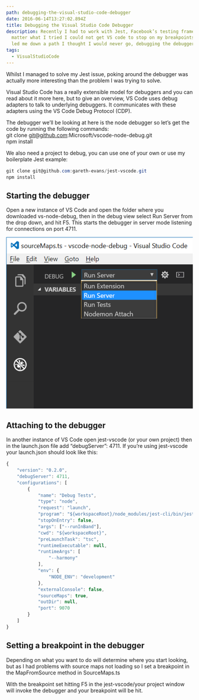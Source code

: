 ```yaml
---
path: debugging-the-visual-studio-code-debugger
date: 2016-06-14T13:27:02.894Z
title: Debugging the Visual Studio Code Debugger
description: Recently I had to work with Jest, Facebook’s testing framework. No
  matter what I tried I could not get VS code to stop on my breakpoints. This
  led me down a path I thought I would never go, debugging the debugger.
tags:
  - VisualStudioCode
---
```

Whilst I managed to solve my Jest issue, poking around the debugger was actually more interesting than the problem I was trying to solve.

Visual Studio Code has a really extensible model for debuggers and you can read about it more here, but to give an overview, VS Code uses debug adapters to talk to underlying debuggers. It communicates with these adapters using the VS Code Debug Protocol (CDP).

The debugger we’ll be looking at here is the node debugger so let’s get the code by running the following commands:\
git clone git@github.com:Microsoft/vscode-node-debug.git\
npm install

We also need a project to debug, you can use one of your own or use my boilerplate Jest example:

```powershell
git clone git@github.com:gareth-evans/jest-vscode.git
npm install
```

## Starting the debugger

Open a new instance of VS Code and open the folder where you downloaded vs-node-debug, then in the debug view select Run Server from the drop down, and hit F5. This starts the debugger in server mode listening for connections on port 4711.

![Select Run Server in the Visual Studio debug profile dropdown](../assets/run-server.png)

## Attaching to the debugger

In another instance of VS Code open jest-vscode (or your own project) then in the launch.json file add “debugServer”: 4711. If you’re using jest-vscode your launch.json should look like this:

```javascript
{
    "version": "0.2.0",
    "debugServer": 4711,
    "configurations": [
        {
            "name": "Debug Tests",
            "type": "node",
            "request": "launch",
            "program": "${workspaceRoot}/node_modules/jest-cli/bin/jest.js",
            "stopOnEntry": false,
            "args": ["--runInBand"],
            "cwd": "${workspaceRoot}",
            "preLaunchTask": "tsc",
            "runtimeExecutable": null,
            "runtimeArgs": [
                "--harmony"
            ],
            "env": {
                "NODE_ENV": "development"
            },
            "externalConsole": false,
            "sourceMaps": true,
            "outDir": null,
            "port": 9070
        }
    ]
}
```

## Setting a breakpoint in the debugger

Depending on what you want to do will determine where you start looking, but as I had problems with source maps not loading so I set a breakpoint in the MapFromSource method in SourceMaps.ts

With the breakpoint set hitting F5 in the jest-vscode/your project window will invoke the debugger and your breakpoint will be hit.